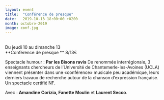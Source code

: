 ```yaml
---
layout: event
title:  "Conférence de presque"
date:   2019-10-13 18:00:00 +0200
month: octobre-2019
image: conf.jpg
---
```



<br /> Du jeudi 10 au dimanche 13<br /> **Conférence de presque  ** 8/13€



Spectacle humour : **Par les Bisons ravis** De renommée interrégionale, 3 enseignants chercheurs de l’Université de Chantemerle-les-Avoines (UCLA) viennent présenter dans une «conférence» musicale peu académique, leurs derniers travaux de recherche autour de la chanson d’expression française. Un spectacle certifié NF.

Avec : <strong>Amandine Corizia, Fanette Moulin</strong> et <strong>Laurent Secco</strong>.

